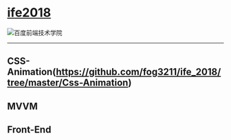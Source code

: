 # [ife2018](http://ife.baidu.com/)

![百度前端技术学院](http://ife.baidu.com/2018/asset/common/img/logo_a3b4064.png)

---

## CSS-Animation(https://github.com/fog3211/ife_2018/tree/master/Css-Animation)


## MVVM

## Front-End

